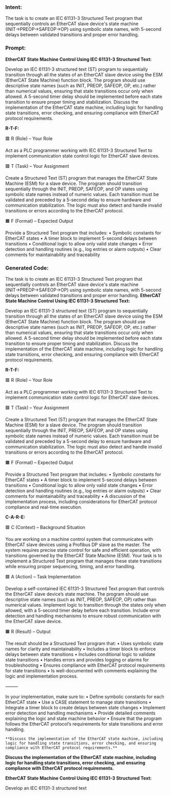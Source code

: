 ### Intent:
The task is to create an IEC 61131-3 Structured Text program that sequentially controls an EtherCAT slave device's state machine (INIT→PREOP→SAFEOP→OP) using symbolic state names, with 5-second delays between validated transitions and proper error handling.

### Prompt:
**EtherCAT State Machine Control Using IEC 61131-3 Structured Text:**

Develop an IEC 61131-3 structured text (ST) program to sequentially transition through all the states of an EtherCAT slave device using the ESM (EtherCAT State Machine) function block. The program should use descriptive state names (such as INIT, PREOP, SAFEOP, OP, etc.) rather than numerical values, ensuring that state transitions occur only when allowed. A 5-second timer delay should be implemented before each state transition to ensure proper timing and stabilization. Discuss the implementation of the EtherCAT state machine, including logic for handling state transitions, error checking, and ensuring compliance with EtherCAT protocol requirements.

**R-T-F:**

🟥 R (Role) – Your Role

Act as a PLC programmer working with IEC 61131-3 Structured Text to implement communication state control logic for EtherCAT slave devices.

🟩 T (Task) – Your Assignment

Create a Structured Text (ST) program that manages the EtherCAT State Machine (ESM) for a slave device. The program should transition sequentially through the INIT, PREOP, SAFEOP, and OP states using symbolic state names instead of numeric values. Each transition must be validated and preceded by a 5-second delay to ensure hardware and communication stabilization. The logic must also detect and handle invalid transitions or errors according to the EtherCAT protocol.

🟧 F (Format) – Expected Output

Provide a Structured Text program that includes:
	•	Symbolic constants for EtherCAT states
	•	A timer block to implement 5-second delays between transitions
	•	Conditional logic to allow only valid state changes
	•	Error detection and handling routines (e.g., log entries or alarm outputs)
	•	Clear comments for maintainability and traceability

### Generated Code:
The task is to create an IEC 61131-3 Structured Text program that sequentially controls an EtherCAT slave device's state machine (INIT→PREOP→SAFEOP→OP) using symbolic state names, with 5-second delays between validated transitions and proper error handling.
**EtherCAT State Machine Control Using IEC 61131-3 Structured Text:**

Develop an IEC 61131-3 structured text (ST) program to sequentially transition through all the states of an EtherCAT slave device using the ESM (EtherCAT State Machine) function block. The program should use descriptive state names (such as INIT, PREOP, SAFEOP, OP, etc.) rather than numerical values, ensuring that state transitions occur only when allowed. A 5-second timer delay should be implemented before each state transition to ensure proper timing and stabilization. Discuss the implementation of the EtherCAT state machine, including logic for handling state transitions, error checking, and ensuring compliance with EtherCAT protocol requirements.

**R-T-F:**

🟥 R (Role) – Your Role

Act as a PLC programmer working with IEC 61131-3 Structured Text to implement communication state control logic for EtherCAT slave devices.

🟩 T (Task) – Your Assignment

Create a Structured Text (ST) program that manages the EtherCAT State Machine (ESM) for a slave device. The program should transition sequentially through the INIT, PREOP, SAFEOP, and OP states using symbolic state names instead of numeric values. Each transition must be validated and preceded by a 5-second delay to ensure hardware and communication stabilization. The logic must also detect and handle invalid transitions or errors according to the EtherCAT protocol.

🟧 F (Format) – Expected Output

Provide a Structured Text program that includes:
	•	Symbolic constants for EtherCAT states
	•	A timer block to implement 5-second delays between transitions
	•	Conditional logic to allow only valid state changes
	•	Error detection and handling routines (e.g., log entries or alarm outputs)
	•	Clear comments for maintainability and traceability
	•	A discussion of the implementation process, including considerations for EtherCAT protocol compliance and real-time execution.

**C-A-R-E:**

🟥 C (Context) – Background Situation

You are working on a machine control system that communicates with EtherCAT slave devices using a Profibus DP slave as the master. The system requires precise state control for safe and efficient operation, with transitions governed by the EtherCAT State Machine (ESM). Your task is to implement a Structured Text program that manages these state transitions while ensuring proper sequencing, timing, and error handling.

🟩 A (Action) – Task Implementation

Develop a self-contained IEC 61131-3 Structured Text program that controls the EtherCAT slave device’s state machine. The program should use descriptive state names (such as INIT, PREOP, SAFEOP, OP) rather than numerical values. Implement logic to transition through the states only when allowed, with a 5-second timer delay before each transition. Include error detection and handling mechanisms to ensure robust communication with the EtherCAT slave device.

🟧 R (Result) – Output

The result should be a Structured Text program that:
	•	Uses symbolic state names for clarity and maintainability
	•	Includes a timer block to enforce delays between state transitions
	•	Includes conditional logic to validate state transitions
	•	Handles errors and provides logging or alarms for troubleshooting
	•	Ensures compliance with EtherCAT protocol requirements for state transitions
	•	Is well-documented with comments explaining the logic and implementation process.

⸻

In your implementation, make sure to:
	•	Define symbolic constants for each EtherCAT state
	•	Use a CASE statement to manage state transitions
	•	Integrate a timer block to create delays between state changes
	•	Implement error detection and handling mechanisms
	•	Provide detailed comments explaining the logic and state machine behavior
	•	Ensure that the program follows the EtherCAT protocol’s requirements for state transitions and error handling.

	**Discuss the implementation of the EtherCAT state machine, including logic for handling state transitions, error checking, and ensuring compliance with EtherCAT protocol requirements.**

**Discuss the implementation of the EtherCAT state machine, including logic for handling state transitions, error checking, and ensuring compliance with EtherCAT protocol requirements.**

**EtherCAT State Machine Control Using IEC 61131-3 Structured Text:**

Develop an IEC 61131-3 structured text
